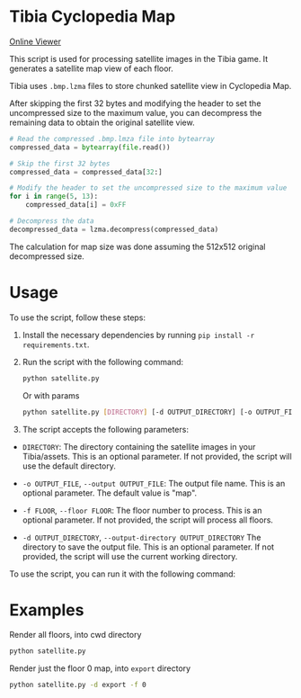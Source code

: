 # Tibia Cyclopedia Map

[Online Viewer](https://elkolorado.github.io/tibialibraries/cyclopediamap/)

This script is used for processing satellite images in the Tibia game. It generates a satellite map view of each floor.

Tibia uses `.bmp.lzma` files to store chunked satellite view in Cyclopedia Map.

After skipping the first 32 bytes and modifying the header to set the uncompressed size to the maximum value, you can decompress the remaining data to obtain the original satellite view.

```py
# Read the compressed .bmp.lmza file into bytearray
compressed_data = bytearray(file.read())

# Skip the first 32 bytes
compressed_data = compressed_data[32:]

# Modify the header to set the uncompressed size to the maximum value
for i in range(5, 13):
    compressed_data[i] = 0xFF

# Decompress the data
decompressed_data = lzma.decompress(compressed_data)
```

The calculation for map size was done assuming the 512x512 original decompressed size.

# Usage

To use the script, follow these steps:

1. Install the necessary dependencies by running `pip install -r requirements.txt`.
2. Run the script with the following command:

   ```bash
   python satellite.py
    ```

    Or with params
   ```bash
   python satellite.py [DIRECTORY] [-d OUTPUT_DIRECTORY] [-o OUTPUT_FILE] [-f FLOOR] 
   ```
3. The script accepts the following parameters:

- `DIRECTORY`: The directory containing the satellite images in your Tibia/assets. This is an optional parameter. If not provided, the script will use the default directory.

- `-o OUTPUT_FILE`, `--output OUTPUT_FILE`: The output file name. This is an optional parameter. The default value is "map".

- `-f FLOOR`, `--floor FLOOR`: The floor number to process. This is an optional parameter. If not provided, the script will process all floors.

- `-d OUTPUT_DIRECTORY`, `--output-directory OUTPUT_DIRECTORY` The directory to save the output file. This is an optional parameter. If not provided, the script will use the current working directory.

To use the script, you can run it with the following command:

# Examples

Render all floors, into cwd directory
   ```bash
   python satellite.py
   ```
    
Render just the floor 0 map, into `export` directory
   ```bash
   python satellite.py -d export -f 0
   ```
    

       
